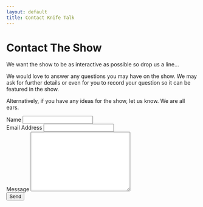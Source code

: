 ```yaml
---
layout: default
title: Contact Knife Talk
---
```


<div id="contact">
  <h1 class="pageTitle">Contact The Show</h1>
  <div class="contactContent">
    <p class="intro">We want the show to be as interactive as possible so drop us a line...</p>
    <p>We would love to answer any questions you may have on the show. We may ask for further details or even for you to record your question so it can be featured in the show.</p>
    <p>Alternatively, if you have any ideas for the show, let us know. We are all ears.</p>
  </div>
  <form action="http://formspree.io/your@mail.com" method="POST">
    <label for="name">Name</label>
    <input type="text" id="name" name="name" class="full-width"><br>
    <label for="email">Email Address</label>
    <input type="email" id="email" name="_replyto" class="full-width"><br>
    <label for="message">Message</label>
    <textarea name="message" id="message" cols="30" rows="10" class="full-width"></textarea><br>
    <input type="submit" value="Send" class="button">
  </form>
</div>
